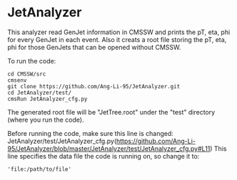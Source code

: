 # JetAnalyzer

This analyzer read GenJet information in CMSSW and prints the pT, eta, phi for every GenJet in each event. 
Also it creats a root file storing the pT, eta, phi for those GenJets that can be opened without CMSSW.

To run the code:
```shell
cd CMSSW/src
cmsenv
git clone https://github.com/Ang-Li-95/JetAnalyzer.git
cd JetAnalyzer/test/
cmsRun JetAnalyzer_cfg.py
```
The generated root file will be "JetTree.root" under the "test" directory (where you run the code).

Before running the code, make sure this line is changed:
JetAnalyzer/test/JetAnalyzer_cfg.py(https://github.com/Ang-Li-95/JetAnalyzer/blob/master/JetAnalyzer/test/JetAnalyzer_cfg.py#L11)
This line specifies the data file the code is running on, so change it to: 
```shell
'file:/path/to/file'
```

